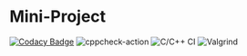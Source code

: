 # Mini-Project

[![Codacy Badge](https://api.codacy.com/project/badge/Grade/17551776905c4a5483fe1ebf7403a082)](https://app.codacy.com/gh/99002450/Mini-Project?utm_source=github.com&utm_medium=referral&utm_content=99002450/Mini-Project&utm_campaign=Badge_Grade)  ![cppcheck-action](https://github.com/99002450/-Linux-Mini-Project/workflows/cppcheck-action/badge.svg)   ![C/C++ CI](https://github.com/99002450/LinuxMiniProject/workflows/C/C++%20CI/badge.svg)  ![Valgrind](https://github.com/99002565/Mini-project/workflows/Valgrind/badge.svg)
